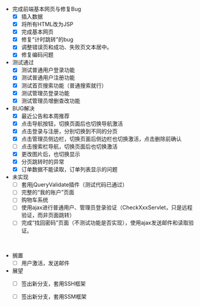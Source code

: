 * 完成前端基本网页与修复Bug
	- [X] 插入数据
	- [X] 将所有HTML改为JSP
	- [X] 完成基本网页
	- [X] 修复“计时跳转”的bug
	- [X] 调整错误页和成功、失败页文本居中。
	- [X] 修复编码问题
* 测试通过
	- [X] 测试普通用户登录功能
	- [X] 测试普通用户注册功能
	- [X] 测试首页搜索功能（普通搜索就行）
	- [X] 测试管理员登录功能
	- [X] 测试管理员增删查改功能
* BUG解决
	- [X] 最近公告和本周推荐
	- [X] 点击导航按钮，切换页面后也切换导航激活
	- [X] 点击登录与注册，分别切换到不同的分页
	- [X] 点击管理员侧边栏，切换页面后侧边栏也切换激活，点击删除前确认
	- [ ] 点击搜索栏导航，切换页面后也切换激活
	- [X] 更改图片后，也切换显示
	- [X] 分页跳转时的异常
	- [X] 订单数据不能读取，订单列表显示的问题
* 未实现
	- [ ] 套用jQueryValidate插件（测试代码已通过）
	- [ ] 完整的“我的账户”页面
	- [ ] 购物车系统
	- [ ] 使用ajax进行普通用户、管理员登录验证（CheckXxxServlet，只是远程验证，而非页面跳转）
	- [ ] 完成“找回密码”页面（不测试功能是否实现），使用ajax发送邮件和读取验证。
	
&emsp;

* 搁置
	- [ ] 用户激活，发送邮件
* 展望
 	- [ ] 签出新分支，套用SSH框架
 	- [ ] 签出新分支，套用SSM框架
 
 


